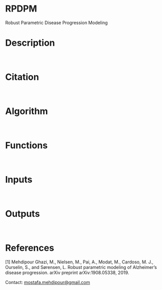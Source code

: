 # RPDPM
Robust Parametric Disease Progression Modeling
<br />

# Description
<br />

# Citation
<br />

# Algorithm
<br />

# Functions
<br />

# Inputs
<br />

# Outputs
<br />

# References
[1] Mehdipour Ghazi, M., Nielsen, M., Pai, A., Modat, M., Cardoso, M. J., Ourselin, S., and Sørensen, L. Robust parametric modeling of Alzheimer’s disease progression. arXiv preprint arXiv:1908.05338, 2019.
<br />

Contact: mostafa.mehdipour@gmail.com
<br />
